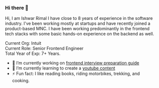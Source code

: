 ### Hi there 👋

Hi, I am Ishwar Rimal I have close to 8 years of experience in the software industry. 
I've been working mostly at startups and have recently joined a product-based MNC. 
I have been working predominantly in the frontend tech stacks with some basic hands-on experience on the backend as well.

Current Org: Intuit  
Current Role: Senior Frontend Engineer  
Total Year of Exp: 7+ Years.

- 🔭 I’m currently working on [frontend interview preparation guide](https://github.com/ishwarrimal/frontend-interview-preps)
- 🌱 I’m currently learning to create a [youtube content](https://www.youtube.com/channel/UCm1NpJ02h-Ij8CVR2hVXZEw)
- ⚡ Fun fact: I like reading books, riding motorbikes, trekking, and cooking.


